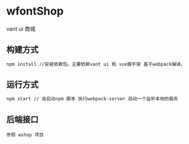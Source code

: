 # wfontShop
vant ui 商城
## 构建方式
```bash
npm install //安装依赖包。主要依赖vant ui 和 vue脚手架 基于webpack编译。
```
## 运行方式
```bash
npm start // 会启动npm 脚本 执行webpack-server 启动一个监听本地的服务
```
## 后端接口
```
参照 wshop 项目 
```
